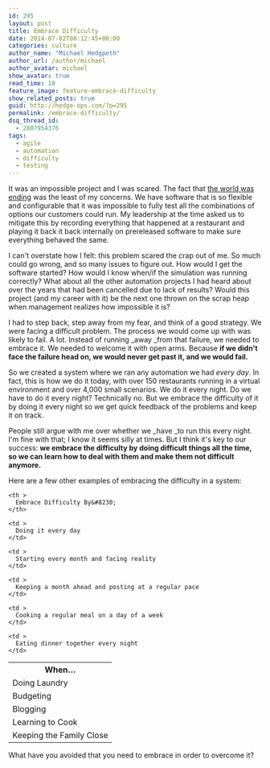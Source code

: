 ```yaml
---
id: 295
layout: post
title: Embrace Difficulty
date: 2014-07-02T08:12:45+00:00
categories: culture
author_name: "Michael Hedgpeth"
author_url: /author/michael
author_avatar: michael
show_avatar: true
read_time: 10
feature_image: feature-embrace-difficulty 
show_related_posts: true 
guid: http://hedge-ops.com/?p=295
permalink: /embrace-difficulty/
dsq_thread_id:
  - 2807954376
tags:
  - agile
  - automation
  - difficulty
  - testing
---
```

It was an impossible project and I was scared. The fact that [the world was ending](/christmas-with-russians/) was the least of my concerns. We have software that is so flexible and configurable that it was impossible to fully test all the combinations of options our customers could run. My leadership at the time asked us to mitigate this by recording everything that happened at a restaurant and playing it back it back internally on prereleased software to make sure everything behaved the same.

I can't overstate how I felt: this problem scared the crap out of me. So much could go wrong, and so many issues to figure out. How would I get the software started? How would I know when/if the simulation was running correctly? What about all the other automation projects I had heard about over the years that had been cancelled due to lack of results? Would this project (and my career with it) be the next one thrown on the scrap heap when management realizes how impossible it is?<!--more-->

I had to step back, step away from my fear, and think of a good strategy. We were facing a difficult problem. The process we would come up with was likely to fail. A lot. Instead of running _away _from that failure, we needed to embrace it. We needed to welcome it with open arms. Because **if we didn't face the failure head on, we would never get past it, and we would fail.**

So we created a system where we ran any automation we had _every day_. In fact, this is how we do it today, with over 150 restaurants running in a virtual environment and over 4,000 small scenarios. We do it every night. Do we have to do it every night? Technically no. But we embrace the difficulty of it by doing it every night so we get quick feedback of the problems and keep it on track.

People still argue with me over whether we _have _to run this every night. I'm fine with that; I know it seems silly at times. But I think it's key to our success: **we embrace the difficulty by doing difficult things all the time, so we can learn how to deal with them and make them not difficult anymore.**

Here are a few other examples of embracing the difficulty in a system:
  
<table border="0">
  <tr>
    <th >
      When&#8230;
    </th>
    
    <th >
      Embrace Difficulty By&#8230;
    </th>
  </tr>
  
  <tr>
    <td >
      Doing Laundry
    </td>
    
    <td >
      Doing it every day
    </td>
  </tr>
  
  <tr>
    <td >
      Budgeting
    </td>
    
    <td >
      Starting every month and facing reality
    </td>
  </tr>
  
  <tr>
    <td >
      Blogging
    </td>
    
    <td >
      Keeping a month ahead and posting at a regular pace
    </td>
  </tr>
  
  <tr>
    <td >
      Learning to Cook
    </td>
    
    <td >
      Cooking a regular meal on a day of a week
    </td>
  </tr>
  
  <tr>
    <td >
      Keeping the Family Close
    </td>
    
    <td >
      Eating dinner together every night
    </td>
  </tr>
</table>

What have you avoided that you need to embrace in order to overcome it?